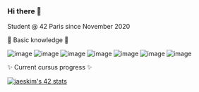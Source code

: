 ### Hi there 👋

<!--
**MassiliaB/MassiliaB** is a ✨ _special_ ✨ repository because its `README.md` (this file) appears on your GitHub profile.

Here are some ideas to get you started:

- 🔭 I’m currently working on ...
-  🌱 I’m currently learning ...
- 👯 I’m looking to collaborate on ...
- 🤔 I’m looking for help with ...
- 💬 Ask me about ...
- 📫 How to reach me: ...
- 😄 Pronouns: ...
- ⚡ Fun fact: ...
-->

Student @ 42 Paris since November 2020

   🌱                     Basic knowledge                         🌱

![image](https://img.shields.io/badge/-C-9cf?style=for-the-badge&logo=C&logoColor=white)
![image](https://img.shields.io/badge/-%20git-lightgrey?style=for-the-badge&logo=git)
![image](https://img.shields.io/badge/Linux-FCC624?style=for-the-badge&logo=linux&logoColor=black)
![image](https://img.shields.io/badge/VIM-%2311AB00.svg?&style=for-the-badge&logo=vim&logoColor=white)
![image](https://img.shields.io/badge/-asm-informational?style=for-the-badge&logo=asm)
![image](https://img.shields.io/badge/-html-orange?style=for-the-badge&logo=html)
![image](https://img.shields.io/badge/-css-blueviolet?style=for-the-badge&logo=css)

   ✨                    Current cursus progress                   ✨ 
  
[![jaeskim's 42 stats](https://badge42.herokuapp.com/api/stats/masboula?privacyName=true)](https://github.com/MassiliaB)
